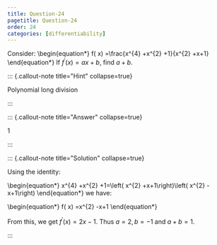 ```yaml
---
title: Question-24
pagetitle: Question-24
order: 24
categories: [differentiability]
---
```


Consider:
\begin{equation*}
f( x) =\frac{x^{4} +x^{2} +1}{x^{2} +x+1}
\end{equation*}
If $\displaystyle f^{\prime }( x) =ax+b$, find $\displaystyle a+b$.

::: {.callout-note title="Hint" collapse=true}

Polynomial long division

:::

::: {.callout-note title="Answer" collapse=true}

$1$

:::

::: {.callout-note title="Solution" collapse=true}

Using the identity:

\begin{equation*}
x^{4} +x^{2} +1=\left( x^{2} +x+1\right)\left( x^{2} -x+1\right)
\end{equation*}
we have:

\begin{equation*}
f( x) =x^{2} -x+1
\end{equation*}

From this, we get $\displaystyle f^{\prime }( x) =2x-1$. Thus $\displaystyle a=2,b=-1$ and $\displaystyle a+b=1$.

:::
